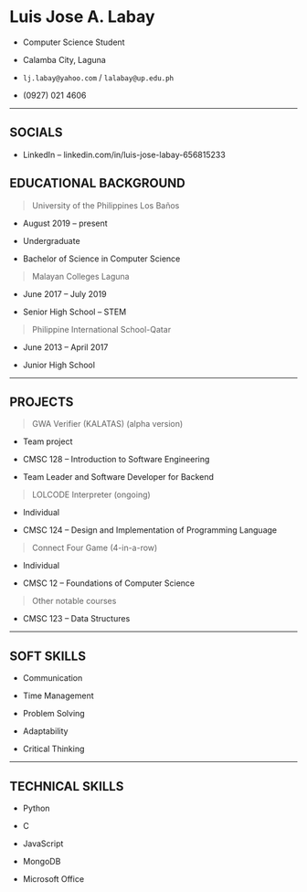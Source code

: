 # Luis Jose A. Labay

- Computer Science Student

- Calamba City, Laguna

- `lj.labay@yahoo.com` / `lalabay@up.edu.ph`

- (0927) 021 4606


---

## SOCIALS
- LinkedIn – linkedin.com/in/luis-jose-labay-656815233

## EDUCATIONAL BACKGROUND

> University of the Philippines Los Baños

 - August 2019 – present

- Undergraduate

- Bachelor of Science in Computer Science

> Malayan Colleges Laguna

- June 2017 – July 2019

- Senior High School – STEM

> Philippine International School-Qatar

- June 2013 – April 2017

- Junior High School


---

## PROJECTS

> GWA Verifier (KALATAS) (alpha version)

- Team project

- CMSC 128 – Introduction to Software Engineering

- Team Leader and Software Developer for Backend

> LOLCODE Interpreter (ongoing)

- Individual

- CMSC 124 – Design and Implementation of Programming Language

> Connect Four Game (4-in-a-row)

- Individual

- CMSC 12 – Foundations of Computer Science

> Other notable courses

- CMSC 123 – Data Structures



---

## SOFT SKILLS

- Communication

- Time Management

- Problem Solving

- Adaptability

- Critical Thinking


---

## TECHNICAL SKILLS

- Python

- C

- JavaScript

- MongoDB

- Microsoft Office

